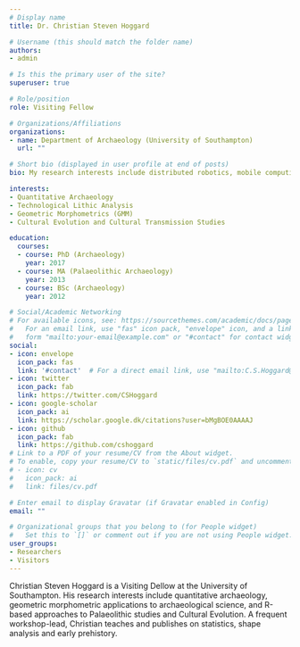 ```yaml
---
# Display name
title: Dr. Christian Steven Hoggard

# Username (this should match the folder name)
authors:
- admin

# Is this the primary user of the site?
superuser: true

# Role/position
role: Visiting Fellow

# Organizations/Affiliations
organizations:
- name: Department of Archaeology (University of Southampton)
  url: ""

# Short bio (displayed in user profile at end of posts)
bio: My research interests include distributed robotics, mobile computing and programmable matter.

interests:
- Quantitative Archaeology
- Technological Lithic Analysis
- Geometric Morphometrics (GMM)
- Cultural Evolution and Cultural Transmission Studies

education:
  courses:
  - course: PhD (Archaeology)
    year: 2017
  - course: MA (Palaeolithic Archaeology)
    year: 2013
  - course: BSc (Archaeology)
    year: 2012

# Social/Academic Networking
# For available icons, see: https://sourcethemes.com/academic/docs/page-builder/#icons
#   For an email link, use "fas" icon pack, "envelope" icon, and a link in the
#   form "mailto:your-email@example.com" or "#contact" for contact widget.
social:
- icon: envelope
  icon_pack: fas
  link: '#contact'  # For a direct email link, use "mailto:C.S.Hoggard@soton.ac.uk".
- icon: twitter
  icon_pack: fab
  link: https://twitter.com/CSHoggard
- icon: google-scholar
  icon_pack: ai
  link: https://scholar.google.dk/citations?user=bMgBOE0AAAAJ
- icon: github
  icon_pack: fab
  link: https://github.com/cshoggard
# Link to a PDF of your resume/CV from the About widget.
# To enable, copy your resume/CV to `static/files/cv.pdf` and uncomment the lines below.
# - icon: cv
#   icon_pack: ai
#   link: files/cv.pdf

# Enter email to display Gravatar (if Gravatar enabled in Config)
email: ""

# Organizational groups that you belong to (for People widget)
#   Set this to `[]` or comment out if you are not using People widget.
user_groups:
- Researchers
- Visitors
---
```


Christian Steven Hoggard is a Visiting Dellow at the University of Southampton. His research interests include quantitative archaeology, geometric morphometric applications to archaeological science, and R-based approaches to Palaeolithic studies and Cultural Evolution. A frequent workshop-lead, Christian teaches and publishes on statistics, shape analysis and early prehistory.
